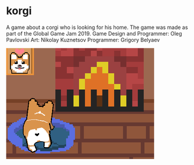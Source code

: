 # korgi
A game about a corgi who is looking for his home. The game was made as part of the Global Game Jam 2019.
Game Design and Programmer: Oleg Pavlovski
Art: Nikolay Kuznetsov
Programmer: Grigory Belyaev

![](https://github.com/ukirain/korgi/blob/master/Assets/Images/FinalScene.png?raw=true)
